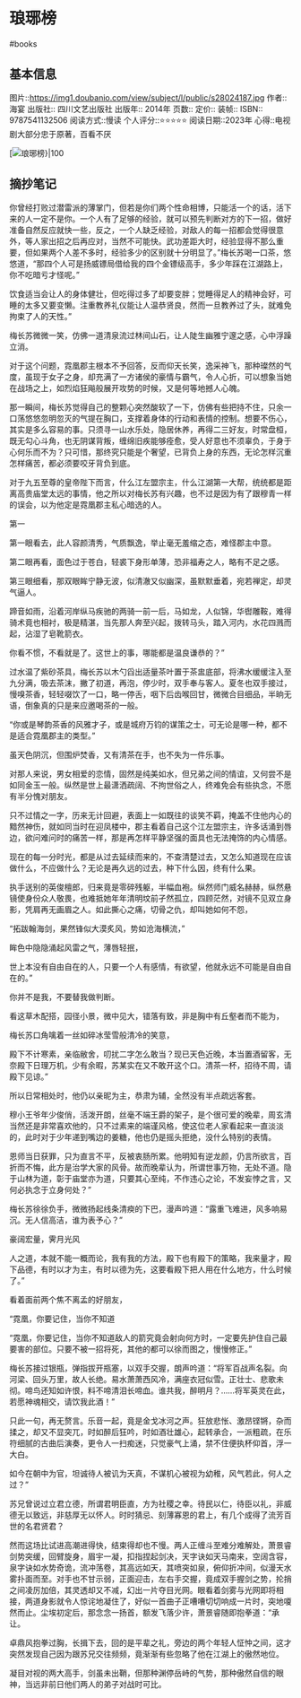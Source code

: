 # 琅琊榜
#books 
## 基本信息

图片::https://img1.doubanio.com/view/subject/l/public/s28024187.jpg
作者:: 海宴
出版社:: 四川文艺出版社
出版年:: 2014年
页数:: 
定价:: 
装帧:: 
ISBN:: 9787541132506
阅读方式::慢读
个人评分::⭐⭐⭐⭐⭐
阅读日期::2023年
心得::电视剧大部分忠于原著，百看不厌

 [![琅琊榜}|100](https://img1.doubanio.com/view/subject/l/public/s28024187.jpg )

## 摘抄笔记


你曾经打败过潜雷派的薄掌门，但若是你们两个性命相博，只能活一个的话，活下来的人一定不是你。一个人有了足够的经验，就可以预先判断对方的下一招，做好准备自然反应就快一些，反之，一个人缺乏经验，对敌人的每一招都会觉得很意外，等人家出招之后再应对，当然不可能快。武功差距大时，经验显得不那么重要，但如果两个人差不多时，经验多少的区别就十分明显了。”梅长苏喝一口茶，悠悠道，“那四个人可是扬威镖局借给我的四个金镖级高手，多少年踩在江湖路上，你不吃暗亏才怪呢。”

饮食适当会让人的身体健壮，但吃得过多了却要变胖；觉睡得足人的精神会好，可睡的太多又要变懒。注重教养礼仪能让人温恭贤良，然而一旦教养过了头，就难免拘束了人的天性。”

梅长苏微微一笑，仿佛一道清泉流过林间山石，让人陡生幽雅宁邃之感，心中浮躁立消。

对于这个问题，霓凰郡主根本不予回答，反而仰天长笑，逸采神飞，那种璨然的气度，虽现于女子之身，却充满了一方诸侯的豪情与霸气，令人心折，可以想象当她在战场之上，如烈焰狂飚般展开攻势的时候，又是何等地撼人心魄。

那一瞬间，梅长苏觉得自己的整颗心突然酸软了一下，仿佛有些把持不住，只余一口荡悠悠忽明忽灭的气提在胸口，支撑着身体的行动和表情的控制。想要不伤心，其实是多么容易的事。只须寻一山水乐处，隐居休养，再得二三好友，时常盘桓，既无勾心斗角，也无阴谋背叛，缠绵旧疾能够痊愈，受人好意也不须辜负，于身于心何乐而不为？只可惜，那终究只能是个奢望，已背负上身的东西，无论怎样沉重怎样痛苦，都必须要咬牙背负到底。

对于九五至尊的皇帝陛下而言，什么江左盟宗主，什么江湖第一大帮，统统都是距离高贵庙堂太远的事情，他之所以对梅长苏有兴趣，也不过是因为有了跟穆青一样的误会，以为他定是霓凰郡主私心暗选的人。

第一

第一眼看去，此人容颜清秀，气质飘逸，举止毫无羞缩之态，难怪郡主中意。

第二眼再看，面色过于苍白，轻裘下身形单薄，恐非福寿之人，略有不足之感。

第三眼细看，那双眼眸宁静无波，似清澈又似幽深，虽默默垂着，宛若禅定，却灵气逼人。

蹄音如雨，沿着河岸纵马疾驰的两骑一前一后，马如龙，人似锦，华辔雕鞍，难得骑术竟也相衬，极是精湛，当先那人奔至兴起，拨转马头，踏入河内，水花四溅而起，沾湿了皂靴箭衣。

你看不惯，不看就是了。这世上的事，哪能都是温良谦恭的？”

过水温了紫砂茶具，梅长苏以木勺舀出适量茶叶置于茶盅底部，将沸水缓缓注入至九分满，吸去茶沫，撇了初道，再泡，停少时，双手奉与客人。夏冬也双手接过，慢嗅茶香，轻轻啜饮了一口，略一停舌，咽下后齿喉回甘，微微合目细品，半晌无语，倒象真的只是来应邀喝茶的一般。

“你或是琴韵茶香的风雅才子，或是城府万钧的谋策之士，可无论是哪一种，都不是适合霓凰郡主的类型。”

虽天色阴沉，但围炉焚香，又有清茶在手，也不失为一件乐事。

对那人来说，男女相爱的恋情，固然是纯美如水，但兄弟之间的情谊，又何尝不是如同金玉一般。纵然是世上最潇洒疏阔、不拘世俗之人，终难免会有些执念，不愿有半分愧对朋友。

只不过情之一字，历来无计回避，表面上一如既往的谈笑不羁，掩盖不住他内心的黯然神伤，就如同当时在迎凤楼中，郡主看着自己这个江左盟宗主，许多话涌到唇边，欲问难问时的痛苦一样，那是再怎样平静坚强的面具也无法掩饰的内心情感。

现在的每一分时光，都是从过去延续而来的，不查清楚过去，又怎么知道现在应该做什么，不应做什么？无论是再久远的过去，种下什么因，终有什么果。

执手送别的英俊檀郎，归来竟是零碎残躯，半幅血袍。纵然师门威名赫赫，纵然悬镜使身份众人敬畏，也难抵她年年清明坟前孑然孤立，四顾茫然，对镜不见双立身影，凭肩再无画眉之人。如此撕心之痛，切骨之仇，却叫她如何不怨，

“拓跋翰海剑，果然锋似大漠炙风，势如沧海横流，”

眸色中隐隐涌起风雷之气，薄唇轻抿，

世上本没有自由自在的人，只要一个人有感情，有欲望，他就永远不可能是自由自在的。”

你并不是我，不要替我做判断。

看这草木配搭，园径小景，微中见大，错落有致，非是胸中有丘壑者而不能为，

梅长苏口角噙着一丝如碎冰莹雪般清冷的笑意，

殿下不计寒素，亲临敝舍，叨扰二字怎么敢当？现已天色近晚，本当置酒留客，无奈殿下日理万机，少有余暇，苏某实在又不敢开这个口。清茶一杯，招待不周，请殿下见谅。”

所以日常相处时，他仍以亲昵为主，恭肃为辅，全然没有半点疏远客套。

穆小王爷年少俊俏，活泼开朗，丝毫不端王爵的架子，是个很可爱的晚辈，周玄清当然还是非常喜欢他的，只不过素来的端谨风格，使这位老人家看起来一直淡淡的，此时对于少年递到嘴边的姜糖，他也仍是摇头拒绝，没什么特别的表情。

恩师当日获罪，只为直言不平，反被衷肠所累。他明知有逆龙颜，仍言所欲言，百折而不悔，此方是治学大家的风骨。故而晚辈认为，所谓世事万物，无处不道。隐于山林为道，彰于庙堂亦为道，只要其心至纯，不作违心之论，不发妄悖之言，又何必执念于立身何处？”

梅长苏徐徐负手，微微扬起线条清瘐的下巴，漫声吟道：“露重飞难进，风多响易沉。无人信高洁，谁为表予心？”

豪阔宏量，霁月光风

人之道，本就不能一概而论，我有我的方法，殿下也有殿下的策略，我来量才，殿下品德，有时以才为主，有时以德为先，这要看殿下把人用在什么地方，什么时候了。”

看着面前两个焦不离孟的好朋友，

“霓凰，你要记住，当你不知道

“霓凰，你要记住，当你不知道敌人的箭究竟会射向何方时，一定要先护住自己最要害的部位。只要不被一招将死，其他的都可以徐而图之，慢慢修正。”

梅长苏接过银瓶，弹指拔开瓶塞，以双手交握，朗声吟道：“将军百战声名裂。向河梁、回头万里，故人长绝。易水萧萧西风冷，满座衣冠似雪。正壮士、悲歌未彻。啼鸟还知如许恨，料不啼清泪长啼血。谁共我，醉明月？……将军英灵在此，若愿神魂相交，请饮我此酒！”

只此一句，再无赘言。乐音一起，竟是金戈冰河之声。狂放悲怅、激昂铿锵，杂而揉之，却又不显突兀，时如醉后狂吟，时如酒壮雄心，起转承合，一派粗疏，在乐符细腻的古曲后演奏，更令人一扫痴迷，只觉豪气上涌，禁不住便执杯仰首，浮一大白。

如今在朝中为官，坦诚待人被讥为天真，不谋机心被视为幼稚，风气若此，何人之过？”

苏兄曾说过立君立德，所谓君明臣直，方为社稷之幸。待民以仁，待臣以礼，非威德无以致远，非慈厚无以怀人。时时猜忌、刻薄寡恩的君上，有几个成得了流芳百世的名君贤君？

然而这场比试进高潮进得快，结束得却也不慢。两人正缠斗至难分难解处，萧景睿剑势突缓，回臂旋身，眉宇一凝，扣指捏起剑决，天字诀如天马南来，空阔含容，泉字诀如水势奇诡，流冲荡卷，其高远如天，其喷突如泉，俯仰折冲间，似漫天水雾扑面而至。对手也不甘示弱，正面迎击，左右手交握，竟成双手握剑之势，抡捎之间凌厉加倍，其灵透却又不减，幻出一片夺目光网。眼看着剑雾与光网即将相接，两道身影就令人惊诧地凝住了，好似一首曲子正嘈嘈切切响成一片时，突地嗄然而止。尘埃初定后，那念念一扬首，额发飞落少许，萧景睿随即抱拳道：“承让。

卓鼎风抱拳过胸，长揖下去，回的是平辈之礼，旁边的两个年轻人怔忡之间，这才突然发现自己因为跟苏兄交往频频，竟渐渐有些忽略了他在江湖上的傲然地位。

凝目对视的两大高手，剑虽未出鞘，但那种渊停岳峙的气势，那种傲然自信的眼神，当远非前日他们两人的弟子对战时可比。
